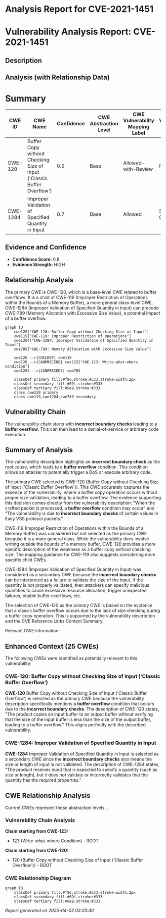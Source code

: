 # Analysis Report for CVE-2021-1451

# Vulnerability Analysis Report: CVE-2021-1451

## Description



## Analysis (with Relationship Data)

# Summary
| CWE ID  | CWE Name  | Confidence | CWE Abstraction Level | CWE Vulnerability Mapping Label | CWE-Vulnerability Mapping Notes |
|---|---|---|---|---|---|
| CWE-120 | Buffer Copy without Checking Size of Input ('Classic Buffer Overflow') | 0.9 | Base | Allowed-with-Review | Primary CWE |
| CWE-1284 | Improper Validation of Specified Quantity in Input | 0.7 | Base | Allowed | Secondary Candidate |

## Evidence and Confidence

*   **Confidence Score:** 0.8
*   **Evidence Strength:** HIGH

## Relationship Analysis
The primary CWE is CWE-120, which is a base-level CWE related to buffer overflows. It is a child of CWE-119 (Improper Restriction of Operations within the Bounds of a Memory Buffer), a more general class-level CWE. CWE-1284 (Improper Validation of Specified Quantity in Input) can precede CWE-789 (Memory Allocation with Excessive Size Value), a potential impact of a buffer overflow.

```mermaid
graph TD
    cwe120["CWE-120: Buffer Copy without Checking Size of Input"]
    cwe119["CWE-119: Improper Restriction of Operations"]
    cwe1284["CWE-1284: Improper Validation of Specified Quantity in Input"]
    cwe789["CWE-789: Memory Allocation with Excessive Size Value"]

    cwe120 -->|CHILDOF| cwe119
    cwe120 -->|CANPRECEDE| cwe123["CWE-123: Write-what-where Condition"]
    cwe1284 -->|CANPRECEDE| cwe789
    
    classDef primary fill:#f96,stroke:#333,stroke-width:2px
    classDef secondary fill:#69f,stroke:#333
    classDef tertiary fill:#9e9,stroke:#333
    class cwe120 primary
    class cwe119,cwe1284,cwe789 secondary
```

## Vulnerability Chain
The vulnerability chain starts with **incorrect boundary checks** leading to a **buffer overflow**. This can then lead to a denial-of-service or arbitrary code execution.

## Summary of Analysis
The vulnerability description highlights an **incorrect boundary check** as the root cause, which leads to a **buffer overflow** condition. This condition allows an attacker to potentially trigger a DoS or execute arbitrary code.

The primary CWE selected is CWE-120 (Buffer Copy without Checking Size of Input ('Classic Buffer Overflow')). This CWE accurately captures the essence of the vulnerability, where a buffer copy operation occurs without proper size validation, leading to a buffer overflow. The evidence supporting this decision comes directly from the vulnerability description: "When the crafted packet is processed, a **buffer overflow** condition may occur" and "The vulnerability is due to **incorrect boundary checks** of certain values in Easy VSS protocol packets."

CWE-119 (Improper Restriction of Operations within the Bounds of a Memory Buffer) was considered but not selected as the primary CWE because it is a more general class. While the vulnerability does involve writing outside the bounds of a memory buffer, CWE-120 provides a more specific description of the weakness as a buffer copy without checking size. The mapping guidance for CWE-119 also suggests considering more specific child CWEs.

CWE-1284 (Improper Validation of Specified Quantity in Input) was considered as a secondary CWE because the **incorrect boundary checks** can be interpreted as a failure to validate the size of the input. If the quantity is not properly validated, then attackers can specify malicious quantities to cause excessive resource allocation, trigger unexpected failures, enable buffer overflows, etc.

The selection of CWE-120 as the primary CWE is based on the evidence that a classic buffer overflow occurs due to the lack of size checking during a buffer copy operation. This is supported by the vulnerability description and the CVE Reference Links Content Summary.

Relevant CWE Information:

## Enhanced Context (25 CWEs)
The following CWEs were identified as potentially relevant to this vulnerability:

### CWE-120: Buffer Copy without Checking Size of Input ('Classic Buffer Overflow')
**CWE-120** Buffer Copy without Checking Size of Input ('Classic Buffer Overflow') is selected as the primary CWE because the vulnerability description specifically mentions a **buffer overflow** condition that occurs due to the **incorrect boundary checks**. The description of CWE-120 states, "The product copies an input buffer to an output buffer without verifying that the size of the input buffer is less than the size of the output buffer, leading to a buffer overflow." This aligns perfectly with the described vulnerability.

### CWE-1284: Improper Validation of Specified Quantity in Input
**CWE-1284** Improper Validation of Specified Quantity in Input is selected as a secondary CWE since the **incorrect boundary checks** also means the size or length of input is not validated. The description of CWE-1284 states, "The product receives input that is expected to specify a quantity (such as size or length), but it does not validate or incorrectly validates that the quantity has the required properties."


## CWE Relationship Analysis

Current CWEs represent these abstraction levels: .


### Vulnerability Chain Analysis

**Chain starting from CWE-123:**
- 123 (Write-what-where Condition) - ROOT


**Chain starting from CWE-120:**
- 120 (Buffer Copy without Checking Size of Input ('Classic Buffer Overflow')) - ROOT



### CWE Relationship Diagram

```mermaid
graph TD
    classDef primary fill:#f96,stroke:#333,stroke-width:2px
    classDef secondary fill:#69f,stroke:#333
    classDef tertiary fill:#9e9,stroke:#333
```



*Report generated on 2025-04-02 03:20:40*
